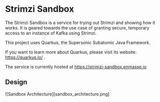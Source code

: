 # Strimzi Sandbox

The Strimzi Sandbox is a service for trying out Strimzi and showing how it works. It is geared
towards the use case of granting secure, temporary access to an instance of Kafka using Strimzi.

This project uses Quarkus, the Supersonic Subatomic Java Framework.

If you want to learn more about Quarkus, please visit its website: https://quarkus.io/ .

The service is currently hosted at https://strimzi-sandbox.enmasse.io

## Design

![Sandbox Architecture][sandbox_architecture.png]
